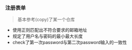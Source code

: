 ### 注册表单
> 基本参考(copy)了某一个仓库
- 使用正则匹配出不符合要求的邮箱地址
- 规定了用户名与密码的最小最大长度
- check了第一次password与第二次password输入的一致性